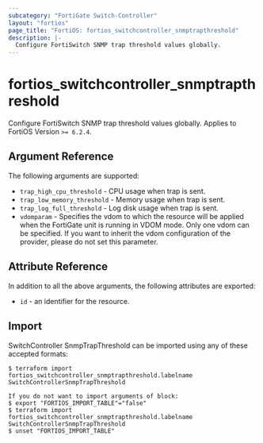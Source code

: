 ```yaml
---
subcategory: "FortiGate Switch-Controller"
layout: "fortios"
page_title: "FortiOS: fortios_switchcontroller_snmptrapthreshold"
description: |-
  Configure FortiSwitch SNMP trap threshold values globally.
---
```


# fortios_switchcontroller_snmptrapthreshold
Configure FortiSwitch SNMP trap threshold values globally. Applies to FortiOS Version `>= 6.2.4`.

## Argument Reference

The following arguments are supported:

* `trap_high_cpu_threshold` - CPU usage when trap is sent.
* `trap_low_memory_threshold` - Memory usage when trap is sent.
* `trap_log_full_threshold` - Log disk usage when trap is sent.
* `vdomparam` - Specifies the vdom to which the resource will be applied when the FortiGate unit is running in VDOM mode. Only one vdom can be specified. If you want to inherit the vdom configuration of the provider, please do not set this parameter.


## Attribute Reference

In addition to all the above arguments, the following attributes are exported:
* `id` - an identifier for the resource.

## Import

SwitchController SnmpTrapThreshold can be imported using any of these accepted formats:
```
$ terraform import fortios_switchcontroller_snmptrapthreshold.labelname SwitchControllerSnmpTrapThreshold

If you do not want to import arguments of block:
$ export "FORTIOS_IMPORT_TABLE"="false"
$ terraform import fortios_switchcontroller_snmptrapthreshold.labelname SwitchControllerSnmpTrapThreshold
$ unset "FORTIOS_IMPORT_TABLE"
```
